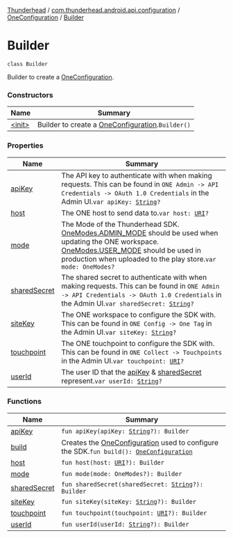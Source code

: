 [Thunderhead](../../../index.md) / [com.thunderhead.android.api.configuration](../../index.md) / [OneConfiguration](../index.md) / [Builder](./index.md)

# Builder

`class Builder`

Builder to create a [OneConfiguration](../index.md).

### Constructors

| Name | Summary |
|---|---|
| [&lt;init&gt;](-init-.md) | Builder to create a [OneConfiguration](../index.md).`Builder()` |

### Properties

| Name | Summary |
|---|---|
| [apiKey](api-key.md) | The API key to authenticate with when making requests. This can be found in `ONE Admin -> API Credentials -> OAuth 1.0 Credentials` in the Admin UI.`var apiKey: `[`String`](https://kotlinlang.org/api/latest/jvm/stdlib/kotlin/-string/index.html)`?` |
| [host](host.md) | The ONE host to send data to.`var host: `[`URI`](https://docs.oracle.com/javase/6/docs/api/java/net/URI.html)`?` |
| [mode](mode.md) | The Mode of the Thunderhead SDK. [OneModes.ADMIN_MODE](#) should be used when updating the ONE workspace. [OneModes.USER_MODE](#) should be used in production when uploaded to the play store.`var mode: OneModes?` |
| [sharedSecret](shared-secret.md) | The shared secret to authenticate with when making requests. This can be found in `ONE Admin -> API Credentials -> OAuth 1.0 Credentials` in the Admin UI.`var sharedSecret: `[`String`](https://kotlinlang.org/api/latest/jvm/stdlib/kotlin/-string/index.html)`?` |
| [siteKey](site-key.md) | The ONE workspace to configure the SDK with. This can be found in `ONE Config -> One Tag` in the Admin UI.`var siteKey: `[`String`](https://kotlinlang.org/api/latest/jvm/stdlib/kotlin/-string/index.html)`?` |
| [touchpoint](touchpoint.md) | The ONE touchpoint to configure the SDK with. This can be found in `ONE Collect -> Touchpoints` in the Admin UI.`var touchpoint: `[`URI`](https://docs.oracle.com/javase/6/docs/api/java/net/URI.html)`?` |
| [userId](user-id.md) | The user ID that the [apiKey](api-key.md) &amp; [sharedSecret](shared-secret.md) represent.`var userId: `[`String`](https://kotlinlang.org/api/latest/jvm/stdlib/kotlin/-string/index.html)`?` |

### Functions

| Name | Summary |
|---|---|
| [apiKey](api-key.md) | `fun apiKey(apiKey: `[`String`](https://kotlinlang.org/api/latest/jvm/stdlib/kotlin/-string/index.html)`?): Builder` |
| [build](build.md) | Creates the [OneConfiguration](../index.md) used to configure the SDK.`fun build(): `[`OneConfiguration`](../index.md) |
| [host](host.md) | `fun host(host: `[`URI`](https://docs.oracle.com/javase/6/docs/api/java/net/URI.html)`?): Builder` |
| [mode](mode.md) | `fun mode(mode: OneModes?): Builder` |
| [sharedSecret](shared-secret.md) | `fun sharedSecret(sharedSecret: `[`String`](https://kotlinlang.org/api/latest/jvm/stdlib/kotlin/-string/index.html)`?): Builder` |
| [siteKey](site-key.md) | `fun siteKey(siteKey: `[`String`](https://kotlinlang.org/api/latest/jvm/stdlib/kotlin/-string/index.html)`?): Builder` |
| [touchpoint](touchpoint.md) | `fun touchpoint(touchpoint: `[`URI`](https://docs.oracle.com/javase/6/docs/api/java/net/URI.html)`?): Builder` |
| [userId](user-id.md) | `fun userId(userId: `[`String`](https://kotlinlang.org/api/latest/jvm/stdlib/kotlin/-string/index.html)`?): Builder` |
